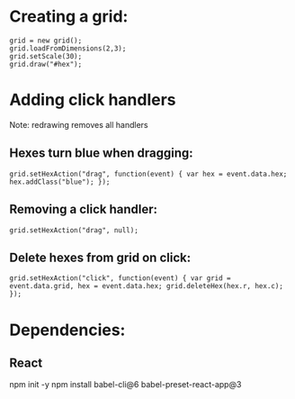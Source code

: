 # Creating a grid:
    grid = new grid();
    grid.loadFromDimensions(2,3);
    grid.setScale(30);
    grid.draw("#hex");

# Adding click handlers
Note: redrawing removes all handlers
## Hexes turn blue when dragging:
    grid.setHexAction("drag", function(event) { var hex = event.data.hex; hex.addClass("blue"); });
## Removing a click handler:
    grid.setHexAction("drag", null);
## Delete hexes from grid on click:
    grid.setHexAction("click", function(event) { var grid = event.data.grid, hex = event.data.hex; grid.deleteHex(hex.r, hex.c); });


# Dependencies:
## React
npm init -y
npm install babel-cli@6 babel-preset-react-app@3
